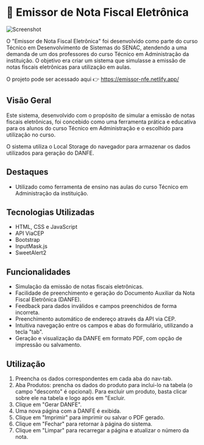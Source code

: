 # 📄 Emissor de Nota Fiscal Eletrônica

![Screenshot](link-para-screenshot.png)

O "Emissor de Nota Fiscal Eletrônica" foi desenvolvido como parte do curso Técnico em Desenvolvimento de Sistemas do SENAC, atendendo a uma demanda de um dos professores do curso Técnico em Administração da instituição. O objetivo era criar um sistema que simulasse a emissão de notas fiscais eletrônicas para utilização em aulas.

O projeto pode ser acessado aqui 👉 https://emissor-nfe.netlify.app/

## Visão Geral

Este sistema, desenvolvido com o propósito de simular a emissão de notas fiscais eletrônicas, foi concebido como uma ferramenta prática e educativa para os alunos do curso Técnico em Administração e o escolhido para utilização no curso.

O sistema utiliza o Local Storage do navegador para armazenar os dados utilizados para geração do DANFE.

## Destaques

- Utilizado como ferramenta de ensino nas aulas do curso Técnico em Administração da instituição.

## Tecnologias Utilizadas
  * HTML, CSS e JavaScript
  * API ViaCEP
  * Bootstrap
  * InputMask.js
  * SweetAlert2

## Funcionalidades

  * Simulação da emissão de notas fiscais eletrônicas.
  * Facilidade de preenchimento e geração do Documento Auxiliar da Nota Fiscal Eletrônica (DANFE).
  * Feedback para dados inválidos e campos preenchidos de forma incorreta.
  * Preenchimento automático de endereço através da API via CEP.
  * Intuitiva navegação entre os campos e abas do formulário, utilizando a tecla "tab".
  * Geração e visualização da DANFE em formato PDF, com opção de impressão ou salvamento.

## Utilização

1. Preencha os dados correspondentes em cada aba do nav-tab.
2. Aba Produtos: prencha os dados do produto para inclui-lo na tabela (o campo "desconto" é opcional). Para excluir um produto, basta clicar sobre ele na tabela e logo após em "Excluir.
3. Clique em "Gerar DANFE".
4. Uma nova página com a DANFE é exibida.
5. Clique em "Imprimir" para imprimir ou salvar o PDF gerado.
6. Clique em "Fechar" para retornar à página do sistema.
7. Clique em "Limpar" para recarregar a página e atualizar o número da nota.


